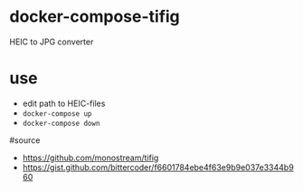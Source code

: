 # docker-compose-tifig
HEIC to JPG converter

# use
* edit path to HEIC-files
* `docker-compose up`
* `docker-compose down`

#source
* https://github.com/monostream/tifig
* https://gist.github.com/bittercoder/f6601784ebe4f63e9b9e037e3344b960

